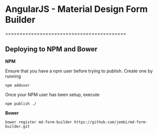 # AngularJS - Material Design Form Builder
==========================================



Deploying to NPM and Bower
--------------------------
**NPM**

Ensure that you have a npm user before trying to publish. Create one by running
```
npm adduser
```

Once your NPM user has been setup, execute
```
npm publish ./
```

**Bower**
```
bower register md-form-builder https://github.com/jembi/md-form-builder.git
```